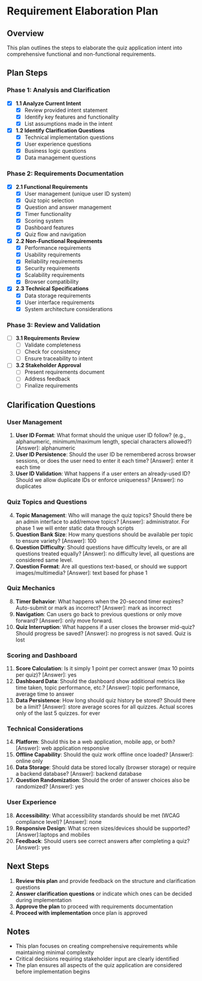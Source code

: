 # Requirement Elaboration Plan

## Overview
This plan outlines the steps to elaborate the quiz application intent into comprehensive functional and non-functional requirements.

## Plan Steps

### Phase 1: Analysis and Clarification
- [x] **1.1 Analyze Current Intent**
  - [x] Review provided intent statement
  - [x] Identify key features and functionality
  - [x] List assumptions made in the intent

- [x] **1.2 Identify Clarification Questions**
  - [x] Technical implementation questions
  - [x] User experience questions
  - [x] Business logic questions
  - [x] Data management questions

### Phase 2: Requirements Documentation
- [x] **2.1 Functional Requirements**
  - [x] User management (unique user ID system)
  - [x] Quiz topic selection
  - [x] Question and answer management
  - [x] Timer functionality
  - [x] Scoring system
  - [x] Dashboard features
  - [x] Quiz flow and navigation

- [x] **2.2 Non-Functional Requirements**
  - [x] Performance requirements
  - [x] Usability requirements
  - [x] Reliability requirements
  - [x] Security requirements
  - [x] Scalability requirements
  - [x] Browser compatibility

- [x] **2.3 Technical Specifications**
  - [x] Data storage requirements
  - [x] User interface requirements
  - [x] System architecture considerations

### Phase 3: Review and Validation
- [ ] **3.1 Requirements Review**
  - [ ] Validate completeness
  - [ ] Check for consistency
  - [ ] Ensure traceability to intent

- [ ] **3.2 Stakeholder Approval**
  - [ ] Present requirements document
  - [ ] Address feedback
  - [ ] Finalize requirements

## Clarification Questions

### User Management
1. **User ID Format**: What format should the unique user ID follow? (e.g., alphanumeric, minimum/maximum length, special characters allowed?)
[Answer]: alphanumeric
2. **User ID Persistence**: Should the user ID be remembered across browser sessions, or does the user need to enter it each time?
[Answer]: enter it each time
3. **User ID Validation**: What happens if a user enters an already-used ID? Should we allow duplicate IDs or enforce uniqueness?
[Answer]: no duplicates
### Quiz Topics and Questions
4. **Topic Management**: Who will manage the quiz topics? Should there be an admin interface to add/remove topics?
[Answer]: administrator. For phase 1 we will enter static data through scripts
5. **Question Bank Size**: How many questions should be available per topic to ensure variety?
[Answer]: 100
6. **Question Difficulty**: Should questions have difficulty levels, or are all questions treated equally?
[Answer]: no difficulty level, all questions are considered same level.
7. **Question Format**: Are all questions text-based, or should we support images/multimedia?
[Answer]: text based for phase 1

### Quiz Mechanics
8. **Timer Behavior**: What happens when the 20-second timer expires? Auto-submit or mark as incorrect?
[Answer]: mark as incorrect
9. **Navigation**: Can users go back to previous questions or only move forward?
[Answer]: only move forward.
10. **Quiz Interruption**: What happens if a user closes the browser mid-quiz? Should progress be saved?
[Answer]: no progress is not saved. Quiz is lost

### Scoring and Dashboard
11. **Score Calculation**: Is it simply 1 point per correct answer (max 10 points per quiz)?
[Answer]: yes
12. **Dashboard Data**: Should the dashboard show additional metrics like time taken, topic performance, etc.?
[Answer]: topic performance, average time to answer
13. **Data Persistence**: How long should quiz history be stored? Should there be a limit?
[Answer]: store average scores for all quizzes. Actual scores only of the last 5 quizzes. for ever

### Technical Considerations
14. **Platform**: Should this be a web application, mobile app, or both?
[Answer]: web application responsive
15. **Offline Capability**: Should the quiz work offline once loaded?
[Answer]: online only
16. **Data Storage**: Should data be stored locally (browser storage) or require a backend database?
[Answer]: backend database
17. **Question Randomization**: Should the order of answer choices also be randomized?
[Answer]: yes

### User Experience
18. **Accessibility**: What accessibility standards should be met (WCAG compliance level)?
[Answer]: none
19. **Responsive Design**: What screen sizes/devices should be supported?
[Answer]:laptops and mobiles
20. **Feedback**: Should users see correct answers after completing a quiz?
[Answer]: yes

## Next Steps
1. **Review this plan** and provide feedback on the structure and clarification questions
2. **Answer clarification questions** or indicate which ones can be decided during implementation
3. **Approve the plan** to proceed with requirements documentation
4. **Proceed with implementation** once plan is approved

## Notes
- This plan focuses on creating comprehensive requirements while maintaining minimal complexity
- Critical decisions requiring stakeholder input are clearly identified
- The plan ensures all aspects of the quiz application are considered before implementation begins
